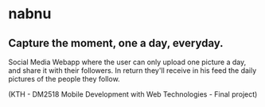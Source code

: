 # nabnu

## Capture the moment, one a day, everyday.

Social Media Webapp where the user can only upload one picture a day, and share it with their followers. 
In return they'll receive in his feed the daily pictures of the people they follow.

(KTH - DM2518 Mobile Development with Web Technologies - Final project)